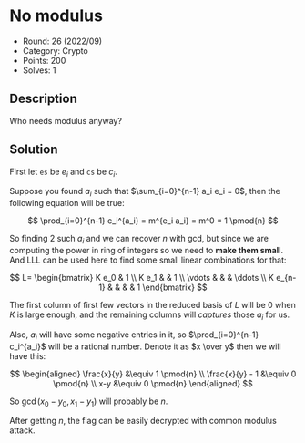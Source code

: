 # No modulus

* Round: 26 (2022/09)
* Category: Crypto
* Points: 200
* Solves: 1

## Description

Who needs modulus anyway?

## Solution

First let `es` be $e_i$ and `cs` be $c_i$.

Suppose you found $a_i$ such that $\sum_{i=0}^{n-1} a_i e_i = 0$, then the following equation will be true:

$$
\prod_{i=0}^{n-1} c_i^{a_i} = m^{e_i a_i} = m^0 = 1 \pmod{n}
$$

So finding 2 such $a_i$ and we can recover $n$ with gcd, but since we are computing the power in ring of integers so we need to **make them small**. And LLL can be used here to find some small linear combinations for that:

$$
L=
\begin{bmatrix}
K e_0 & 1 \\
K e_1 & & 1 \\
\vdots & & & \ddots \\
K e_{n-1} & & & & 1
\end{bmatrix}
$$

The first column of first few vectors in the reduced basis of $L$ will be $0$ when $K$ is large enough, and the remaining columns will *captures* those $a_i$ for us.

Also, $a_i$ will have some negative entries in it, so $\prod_{i=0}^{n-1} c_i^{a_i}$ will be a rational number. Denote it as $x \over y$ then we will have this:

$$
\begin{aligned}
\frac{x}{y} &\equiv 1 \pmod{n} \\
\frac{x}{y} - 1 &\equiv 0 \pmod{n} \\
x-y &\equiv 0 \pmod{n}
\end{aligned}
$$

So $\gcd(x_0-y_0, x_1-y_1)$ will probably be $n$.

After getting $n$, the flag can be easily decrypted with common modulus attack.
